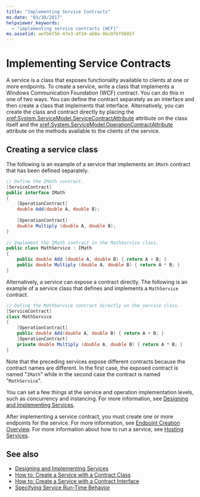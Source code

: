```yaml
---
title: "Implementing Service Contracts"
ms.date: "03/30/2017"
helpviewer_keywords: 
  - "implementing service contracts [WCF]"
ms.assetid: aefb6f56-47e3-4f24-ab0a-9bc07bf9885f
---
```

# Implementing Service Contracts
A service is a class that exposes functionality available to clients at one or more endpoints. To create a service, write a class that implements a Windows Communication Foundation (WCF) contract. You can do this in one of two ways. You can define the contract separately as an interface and then create a class that implements that interface. Alternatively, you can create the class and contract directly by placing the <xref:System.ServiceModel.ServiceContractAttribute> attribute on the class itself and the <xref:System.ServiceModel.OperationContractAttribute> attribute on the methods available to the clients of the service.  
  
## Creating a service class  
 The following is an example of a service that implements an `IMath` contract that has been defined separately.  
  
```csharp  
// Define the IMath contract.  
[ServiceContract]  
public interface IMath  
{  
    [OperationContract]
    double Add(double A, double B);  
  
    [OperationContract]  
    double Multiply (double A, double B);  
}  
  
// Implement the IMath contract in the MathService class.  
public class MathService : IMath  
{  
    public double Add (double A, double B) { return A + B; }  
    public double Multiply (double A, double B) { return A * B; }  
}  
```  
  
 Alternatively, a service can expose a contract directly. The following is an example of a service class that defines and implements a `MathService` contract.  
  
```csharp  
// Define the MathService contract directly on the service class.  
[ServiceContract]  
class MathService  
{  
    [OperationContract]  
    public double Add(double A, double B) { return A + B; }  
    [OperationContract]  
    private double Multiply (double A, double B) { return A * B; }  
}  
```  
  
 Note that the preceding services expose different contracts because the contract names are different. In the first case, the exposed contract is named "`IMath`" while in the second case the contract is named "`MathService`".  
  
 You can set a few things at the service and operation implementation levels, such as concurrency and instancing. For more information, see [Designing and Implementing Services](designing-and-implementing-services.md).  
  
 After implementing a service contract, you must create one or more endpoints for the service. For more information, see [Endpoint Creation Overview](endpoint-creation-overview.md). For more information about how to run a service, see [Hosting Services](hosting-services.md).  
  
## See also

- [Designing and Implementing Services](designing-and-implementing-services.md)
- [How to: Create a Service with a Contract Class](./feature-details/how-to-create-a-wcf-contract-with-a-class.md)
- [How to: Create a Service with a Contract Interface](./feature-details/how-to-create-a-service-with-a-contract-interface.md)
- [Specifying Service Run-Time Behavior](specifying-service-run-time-behavior.md)
